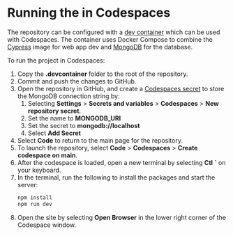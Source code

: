 # Running the in Codespaces

The repository can be configured with a [dev container](https://code.visualstudio.com/docs/remote/create-dev-container) which can be used with Codespaces. The container uses Docker Compose to combine the [Cypress](https://github.com/cypress-io/cypress-docker-images) image for web app dev and [MongoDB](https://www.mongodb.com/compatibility/docker) for the database.

To run the project in Codespaces:

1. Copy the **.devcontainer** folder to the root of the repository.
1. Commit and push the changes to GitHub.
1. Open the repository in GitHub, and create a [Codespaces secret](https://docs.github.com/en/codespaces/managing-your-codespaces/managing-encrypted-secrets-for-your-codespaces) to store the MongoDB connection string by:
   1. Selecting **Settings** > **Secrets and variables** > **Codespaces** > **New repository secret**.
   2. Set the name to **MONGODB_URI**
   3. Set the secret to **mongodb://localhost**
   4. Select **Add Secret**
1. Select **Code** to return to the main page for the repository.
1. To launch the repository, select **Code** > **Codespaces** > **Create codespace on main**.
1. After the codespace is loaded, open a new terminal by selecting **Ctl** **`** on your keyboard.
1. In the terminal, run the following to install the packages and start the server:
   ```bash
   npm install
   npm run dev
   ```
1. Open the site by selecting **Open Browser** in the lower right corner of the Codespace window.
